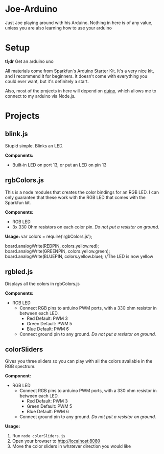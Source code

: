 Joe-Arduino
===========
Just Joe playing around with his Arduino.  Nothing in here is of any value, unless you are also learning how to use your arduino  

Setup
=====
**tl;dr** Get an arduino uno

All materials come from [Sparkfun's Arduino Starter Kit](https://www.sparkfun.com/products/10174).  It's a very nice kit, and I recommend it for beginners.  It doesn't come with everything you could ever want, but it's definitely a start.  

Also, most of the projects in here will depend on [duino](https://github.com/semu/duino), which allows me to connect to my arduino via Node.js.  

Projects
========

blink.js
--------
Stupid simple.  Blinks an LED.  

**Components:**
- Built-in LED on port 13, or put an LED on pin 13

rgbColors.js
------------
This is a node modules that creates the color bindings for an RGB LED.  I can only guarantee that these work with the RGB LED that comes with the Sparkfun kit.

**Components:**
- RGB LED
- 3x 330 Ohm resistors on each color pin. *Do not put a resistor on ground.*

**Usage:**
  var colors = require('rgbColors.js');
  
  board.analogWrite(REDPIN, colors.yellow.red);
  board.analogWrite(GREENPIN, colors.yellow.green);
  board.analogWrite(BLUEPIN, colors.yellow.blue);
  //The LED is now yellow
  
rgbled.js
---------
Displays all the colors in rgbColors.js

**Components:**
- RGB LED
  - Connect RGB pins to arduino PWM ports, with a 330 ohm resistor in between each LED.
    - Red Default: PWM 3
    - Green Default: PWM 5
    - Blue Default: PWM 6
  - Connect ground pin to any ground.  *Do not put a resistor on ground.*

colorSliders
------------
Gives you three sliders so you can play with all the colors available in the RGB spectrum.

**Component:**
- RGB LED
  - Connect RGB pins to arduino PWM ports, with a 330 ohm resistor in between each LED.
    - Red Default: PWM 3
    - Green Default: PWM 5
    - Blue Default: PWM 6
  - Connect ground pin to any ground.  *Do not put a resistor on ground.*

**Usage:**
1. Run `node colorSliders.js`
2. Open your browser to [http://localhost:8080](http://localhost:8080)
3. Move the color sliders in whatever direction you would like
